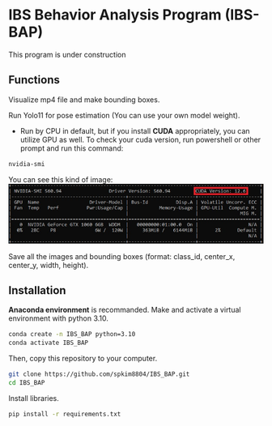 # IBS Behavior Analysis Program (IBS-BAP)
This program is under construction

## Functions
Visualize mp4 file and make bounding boxes.

Run Yolo11 for pose estimation (You can use your own model weight).
* Run by CPU in default, but if you install **CUDA** appropriately, you can utilize GPU as well.
To check your cuda version, run powershell or other prompt and run this command:
```bash
nvidia-smi
```
You can see this kind of image:
![nvidia-smi](readme/nvidiasmi.jpg)


Save all the images and bounding boxes (format: class_id, center_x, center_y, width, height).

## Installation
**Anaconda environment** is recommanded.
Make and activate a virtual environment with python 3.10.
```bash
conda create -n IBS_BAP python=3.10
conda activate IBS_BAP
```
Then, copy this repository to your computer.
```bash
git clone https://github.com/spkim8804/IBS_BAP.git
cd IBS_BAP
```
Install libraries.
```bash
pip install -r requirements.txt
```
